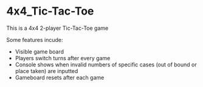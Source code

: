 # 4x4_Tic-Tac-Toe
This is a 4x4 2-player Tic-Tac-Toe game

Some features incude:
- Visible game board
- Players switch turns after every game
- Console shows when invalid numbers of specific cases (out of bound or place taken) are inputted
- Gameboard resets after each game
